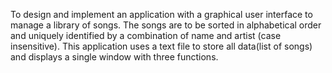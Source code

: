 To design and implement an application with a graphical user interface to manage a library of songs. The songs are to be sorted in alphabetical order and uniquely identified by a combination of name and artist (case insensitive). This application uses a text file to store all data(list of songs) and displays a single window with three functions.
